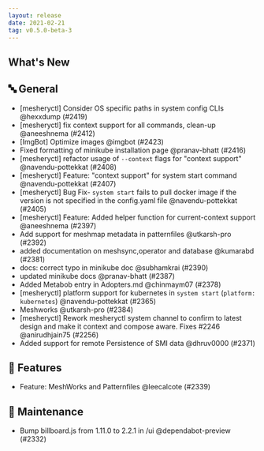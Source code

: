 ```yaml
---
layout: release
date: 2021-02-21
tag: v0.5.0-beta-3
---
```


## What's New

## 🔤 General
- [mesheryctl] Consider OS specific paths in system config CLIs @hexxdump (#2419)
- [mesheryctl] fix context support for all commands, clean-up @aneeshnema (#2412)
- [ImgBot] Optimize images @imgbot (#2423)
- Fixed formatting of minikube installation page @pranav-bhatt (#2416)
- [mesheryctl] refactor usage of `--context` flags for "context support" @navendu-pottekkat (#2408)
- [mesheryctl] Feature: "context support" for system start command @navendu-pottekkat (#2407)
- [mesheryctl] Bug Fix- `system start` fails to pull docker image if the version is not specified in the config.yaml file @navendu-pottekkat (#2405)
- [mesheryctl] Feature: Added helper function for current-context support  @aneeshnema (#2397)
- Add support for meshmap metadata in patternfiles @utkarsh-pro (#2392)
- added documentation on meshsync,operator and database @kumarabd (#2381)
- docs: correct typo in minikube doc @subhamkrai (#2390)
- updated minikube docs @pranav-bhatt (#2387)
- Added Metabob entry in Adopters.md @chinmaym07 (#2378)
- [mesheryctl] platform support for kubernetes in `system start` (`platform: kubernetes`) @navendu-pottekkat (#2365)
- Meshworks @utkarsh-pro (#2384)
- [mesheryctl] Rework mesheryctl system channel to confirm to latest design and make it context and compose aware. Fixes #2246 @anirudhjain75 (#2256)
- Added support for remote Persistence of SMI data @dhruv0000 (#2371)

## 🚀 Features

- Feature: MeshWorks and Patternfiles @leecalcote (#2339)

## 🧰 Maintenance

- Bump billboard.js from 1.11.0 to 2.2.1 in /ui @dependabot-preview (#2332)
